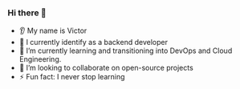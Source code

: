 ### Hi there 👋
* 👂 My name is Victor
* 🔭 I currently identify as a backend developer  
* 🌱 I’m currently learning and transitioning into DevOps and Cloud Engineering.
* 🤝 I’m looking to collaborate on open-source projects
* ⚡ Fun fact: I never stop learning

<img src="https://komarev.com/ghpvc/?username=victor-ok&style=flat-square&color=blue" alt=""/>
